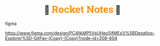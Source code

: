<h1 align="center"> 🚀 <img alt="" title="" src="https://github.com/Gelzieny/rocket-notes/blob/main/.github/img/name.png?raw=true" width="200px"> 🚀 </h1>


figma

https://www.figma.com/design/PC4llkMP5VsUHeo5jfMEs1/%5BDesafios-Explorer%5D-GitFav-(Copy)-(Copy)?node-id=208-404